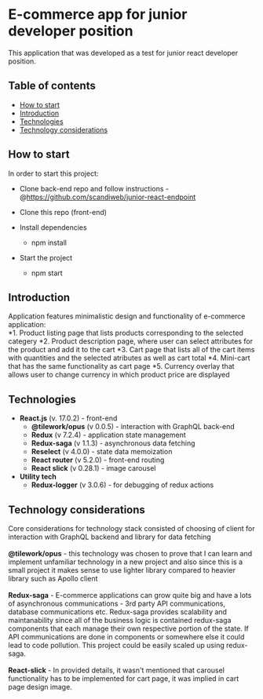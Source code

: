 
# E-commerce app for junior developer position

This application that was developed as a test for junior react developer position.

## Table of contents 
* [How to start](#how-to-start)
* [Introduction](#introduction)
* [Technologies](#technologies)
* [Technology considerations](#technology-considerations)

## How to start

In order to start this project:

* Clone back-end repo and follow instructions - @https://github.com/scandiweb/junior-react-endpoint

* Clone this repo (front-end)
* Install dependencies
    * npm install
* Start the project
    * npm start
## Introduction

Application features minimalistic design and functionality of e-commerce application:
<br/>
    *1. Product listing page that lists products corresponding to the selected categery
    *2. Product description page, where user can select attributes for the product and add it to the cart
    *3. Cart page that lists all of the cart items with quantities and the selected atributes as well as cart total
    *4. Mini-cart that has the same functionality as cart page
    *5. Currency overlay that allows user to change currency in which product price are displayed

## Technologies

* **React.js** (v. 17.0.2) - front-end
    * **@tilework/opus** (v 0.0.5) - interaction with GraphQL back-end
    * **Redux** (v 7.2.4) - application state management
    * **Redux-saga** (v 1.1.3) - asynchronous data fetching
    * **Reselect** (v 4.0.0) - state data memoization
    * **React router** (v 5.2.0) - front-end routing
    * **React slick** (v 0.28.1) - image carousel
* **Utility tech**
    * **Redux-logger** (v 3.0.6) - for debugging of redux actions

## Technology considerations

Core considerations for technology stack consisted of choosing of client for interaction with GraphQL backend and library for data fetching
<br/>
<br/>
**@tilework/opus** - this technology was chosen to prove that I can learn and implement unfamiliar technology in a new project and also since this is a small project it makes sense to use lighter library compared to heavier library such as Apollo client
<br/>
<br/>
**Redux-saga** - E-commerce applications can grow quite big and have a lots of asynchronous communications - 3rd party API communications, database communications etc. Redux-saga provides scalability and maintanability since all of the business logic is contained redux-saga components that each manage their own respective portion of the state. If API communications are done in components or somewhere else it could lead to code pollution. This project could be easily scaled up using redux-saga. 
<br/>
<br/>
**React-slick** - In provided details, it wasn't mentioned that carousel functionality has to be implemented for cart page, it was implied in cart page design image.


